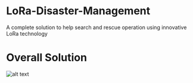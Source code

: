 # LoRa-Disaster-Management
A complete solution to help search and rescue operation using innovative LoRa technology

# Overall Solution 
 ![alt text](https://github.com/tahenan/LoRa-Disaster-Management/blob/main/images/img1.png)
